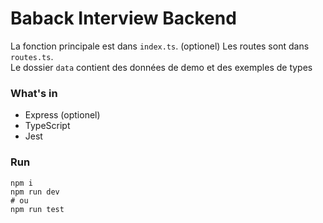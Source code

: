 # Baback Interview Backend

La fonction principale est dans `index.ts`.
(optionel) Les routes sont dans `routes.ts`.   
Le dossier `data` contient des données de demo et des exemples de types

### What's in

- Express (optionel)
- TypeScript
- Jest

### Run

```
npm i
npm run dev
# ou 
npm run test
```
